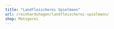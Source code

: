 ```yaml
---
title: "Landfleischerei Spielmann"
url: /reinhardshagen/landfleischerei-spielmann/
shop: Metzgerei
---
```

